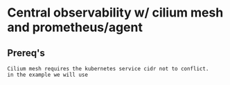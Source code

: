# Central observability w/ cilium mesh and prometheus/agent

## Prereq's
```
Cilium mesh requires the kubernetes service cidr not to conflict.
in the example we will use

